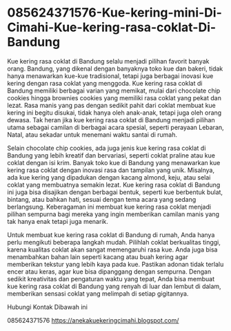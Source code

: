 # 085624371576-Kue-kering-mini-Di-Cimahi-Kue-kering-rasa-coklat-Di-Bandung

Kue kering rasa coklat di Bandung selalu menjadi pilihan favorit banyak orang. Bandung, yang dikenal dengan banyaknya toko kue dan bakeri, tidak hanya menawarkan kue-kue tradisional, tetapi juga berbagai inovasi kue kering dengan rasa coklat yang menggoda. Kue kering rasa coklat di Bandung memiliki berbagai varian yang memikat, mulai dari chocolate chip cookies hingga brownies cookies yang memiliki rasa coklat yang pekat dan lezat. Rasa manis yang pas dengan sedikit pahit dari coklat membuat kue kering ini begitu disukai, tidak hanya oleh anak-anak, tetapi juga oleh orang dewasa. Tak heran jika kue kering rasa coklat di Bandung menjadi pilihan utama sebagai camilan di berbagai acara spesial, seperti perayaan Lebaran, Natal, atau sekadar untuk menemani waktu santai di rumah.

Selain chocolate chip cookies, ada juga jenis kue kering rasa coklat di Bandung yang lebih kreatif dan bervariasi, seperti coklat praline atau kue coklat dengan isi krim. Banyak toko kue di Bandung yang menawarkan kue kering rasa coklat dengan inovasi rasa dan tampilan yang unik. Misalnya, ada kue kering yang dipadukan dengan kacang almond, keju, atau selai coklat yang membuatnya semakin lezat. Kue kering rasa coklat di Bandung ini juga bisa disajikan dengan berbagai bentuk, seperti kue berbentuk bulat, bintang, atau bahkan hati, sesuai dengan tema acara yang sedang berlangsung. Keberagaman ini membuat kue kering rasa coklat menjadi pilihan sempurna bagi mereka yang ingin memberikan camilan manis yang tak hanya enak tetapi juga menarik.

Untuk membuat kue kering rasa coklat di Bandung di rumah, Anda hanya perlu mengikuti beberapa langkah mudah. Pilihlah coklat berkualitas tinggi, karena kualitas coklat akan sangat memengaruhi rasa kue. Anda juga bisa menambahkan bahan lain seperti kacang atau buah kering agar memberikan tekstur yang lebih kaya pada kue. Pastikan adonan tidak terlalu encer atau keras, agar kue bisa dipanggang dengan sempurna. Dengan sedikit kreativitas dan pengaturan waktu yang tepat, Anda bisa membuat kue kering rasa coklat di Bandung yang renyah di luar dan lembut di dalam, memberikan sensasi coklat yang melimpah di setiap gigitannya.


Hubungi Kontak Dibawah ini

085624371576
https://anekakuekeringcimahi.blogspot.com/
